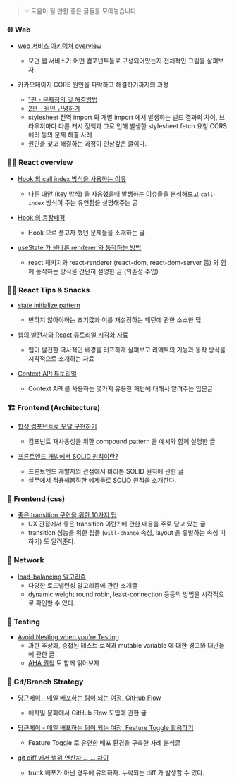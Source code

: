 > 💡 도움이 될 만한 좋은 글들을 모아놓습니다.

### 🌐 Web

- [web 서비스 아키텍쳐 overview](https://medium.com/storyblocks-engineering/web-architecture-101-a3224e126947)
    - 모던 웹 서비스가 어떤 컴포넌트들로 구성되어있는지 전체적인 그림을 살펴보자.

- 카카오페이지 CORS 원인을 파악하고 해결하기까지의 과정
    - [1편 - 문제정의 및 해결방법](https://fe-developers.kakaoent.com/2023/230420-beyond-solving-problem-part-1/)
    - [2편 - 원인 규명하기](https://fe-developers.kakaoent.com/2023/230421-beyond-solving-problem-part-2/)
    - stylesheet 전역 import 와 개별 import 에서 발생하는 빌드 결과의 차이, 브라우저마다 다른 캐시 정책과 그로 인해 발생한 stylesheet fetch 요청 CORS 에러 등의 문제 해결 사례
    - 원인을 찾고 해결하는 과정이 인상깊은 글이다.

### 👨‍💻 React overview

- [Hook 의 call index 방식을 사용하는 이유](https://overreacted.io/why-do-hooks-rely-on-call-order/)
    - 다른 대안 (key 방식) 을 사용했을때 발생하는 이슈들을 분석해보고 `call-index` 방식이 주는 유연함을 설명해주는 글

- [Hook 의 등장배경](https://medium.com/@dan_abramov/making-sense-of-react-hooks-fdbde8803889)
    - Hook 으로 풀고자 했던 문제들을 소개하는 글

- [useState 가 올바른 renderer 와 동작하는 방법](https://overreacted.io/how-does-setstate-know-what-to-do/)
    - react 패키지와 react-renderer (react-dom, react-dom-server 등) 와 함께 동작하는 방식을 간단히 설명한 글 (의존성 주입) 

### 👨‍💻 React Tips & Snacks

- [state initialize pattern](https://kentcdodds.com/blog/the-state-initializer-pattern)
    - 변하지 않아야하는 초기값과 이를 재설정하는 패턴에 관한 소소한 팁

- [웹의 발전사와 React 튜토리얼 시각화 자료](https://react.gg/visualized/)
    - 웹이 발전한 역사적인 배경을 러프하게 살펴보고 리액트의 기능과 동작 방식을 시각적으로 소개하는 자료

- [Context API 튜토리얼](https://velog.io/@velopert/react-context-tutorial)
    - Context API 를 사용하는 몇가지 유용한 패턴에 대해서 알려주는 입문글

### 🏗 Frontend (Architecture)
- [합성 컴포넌트로 모달 구현하기](https://fe-developers.kakaoent.com/2022/220731-composition-component/)
    - 컴포넌트 재사용성을 위한 compound pattern 을 예시와 함께 설명한 글

- [프론트엔드 개발에서 SOLID 원칙이란?](https://fe-developers.kakaoent.com/2023/230330-frontend-solid/)
    - 프론트엔드 개발자의 관점에서 바라본 SOLID 원칙에 관한 글
    - 실무에서 적용해봄직한 예제들로 SOLID 원칙을 소개한다.


### 🎨 Frontend (css)

- [좋은 transition 구현을 위한 10가지 팁](https://joshcollinsworth.com/blog/great-transitions)
    - UX 관점에서 좋은 transition 이란? 에 관한 내용을 주로 담고 있는 글
    - transition 성능을 위한 팁들 (`will-change` 속성, layout 을 유발하는 속성 피하기) 도 알려준다.


### 📶 Network

- [load-balancing 알고리즘](https://samwho.dev/load-balancing/)
    - 다양한 로드밸런싱 알고리즘에 관한 소개글
    - dynamic weight round robin, least-connection 등등의 방법을 시각적으로 확인할 수 있다.

### 🧪 Testing

- [Avoid Nesting when you're Testing](https://kentcdodds.com/blog/avoid-nesting-when-youre-testing#apply-aha-avoid-hasty-abstractions)
    - 과한 추상화, 중첩된 테스트 로직과 mutable variable 에 대한 경고와 대안들에 관한 글
    - [AHA 원칙](https://kentcdodds.com/blog/aha-programming) 도 함께 읽어보자

### 🔀 Git/Branch Strategy

- [당근페이 - 매일 배포하는 팀이 되는 여정, GitHub Flow](https://medium.com/daangn/%EB%A7%A4%EC%9D%BC-%EB%B0%B0%ED%8F%AC%ED%95%98%EB%8A%94-%ED%8C%80%EC%9D%B4-%EB%90%98%EB%8A%94-%EC%97%AC%EC%A0%95-1-%EB%B8%8C%EB%9E%9C%EC%B9%98-%EC%A0%84%EB%9E%B5-%EA%B0%9C%EC%84%A0%ED%95%98%EA%B8%B0-1a1df85b2cff)
    - 애자일 문화에서 GitHub Flow 도입에 관한 글

- [당근페이 - 매일 배포하는 팀이 되는 여정, Feature Toggle 활용하기](https://medium.com/daangn/%EB%A7%A4%EC%9D%BC-%EB%B0%B0%ED%8F%AC%ED%95%98%EB%8A%94-%ED%8C%80%EC%9D%B4-%EB%90%98%EB%8A%94-%EC%97%AC%EC%A0%95-2-feature-toggle-%ED%99%9C%EC%9A%A9%ED%95%98%EA%B8%B0-b52c4a1810cd)
    - Feature Toggle 로 유연한 배포 환경을 구축한 사례 분석글

- [git diff 에서 범위 연산차 .., ... 차이](https://stackoverflow.com/questions/7251477/what-are-the-differences-between-double-dot-and-triple-dot-in-git-dif/46345364#46345364)
     - trunk 배포가 아닌 경우에 유의하자. 누락되는 diff 가 발생할 수 있다.

